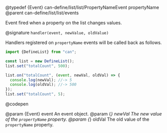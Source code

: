 @typedef {Event} can-define/list/list/PropertyNameEvent propertyName
@parent can-define/list/list/events

Event fired when a property on the list changes values.

@signature `handler(event, newValue, oldValue)`

  Handlers registered on `propertyName` events will be called
  back as follows.

  ```js
  import {DefineList} from "can";

  const list = new DefineList();
  list.set("totalCount", 500);

  list.on("totalCount", (event, newVal, oldVal) => {
    console.log(newVal); //-> 5
    console.log(oldVal); //-> 500
  });
  list.set("totalCount", 5);
  ```
  @codepen

  @param {Event} event An event object.
  @param {*} newVal The new value of the `propertyName` property.
  @param {*} oldVal The old value of the `propertyName` property.
